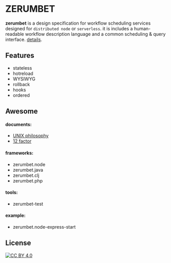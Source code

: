 ZERUMBET
===

**zerumbet** is a design specification for workflow scheduling services designed for `distributed node` or `serverless`.
it is includes a human-readable workflow description language and a common scheduling & query interface.
[details](./doc).

Features
---
- stateless 
- hotreload 
- WYSIWYG 
- rollback 
- hooks 
- ordered 


Awesome
---
#### documents:
- [UNIX philosophy](http://www.faqs.org/docs/artu/ch01s06.html)
- [12 factor](https://12factor.net/)

#### frameworks:
- zerumbet.node
- zerumbet.java
- zerumbet.clj
- zerumbet.php

#### tools:
- zerumbet-test

#### example:
- zerumbet.node-express-start

License
---
[![CC BY 4.0](https://i.creativecommons.org/l/by/4.0/88x31.png)](http://creativecommons.org/licenses/by/4.0/)

